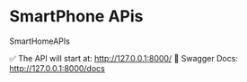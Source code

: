 
# SmartPhone APis 

SmartHomeAPIs

✅ The API will start at: http://127.0.0.1:8000/
📄 Swagger Docs: http://127.0.0.1:8000/docs